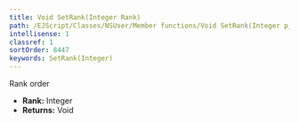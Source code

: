 ```yaml
---
title: Void SetRank(Integer Rank)
path: /EJScript/Classes/NSUser/Member functions/Void SetRank(Integer p_0)
intellisense: 1
classref: 1
sortOrder: 8447
keywords: SetRank(Integer)
---
```



Rank order



* **Rank:** Integer
* **Returns:** Void


